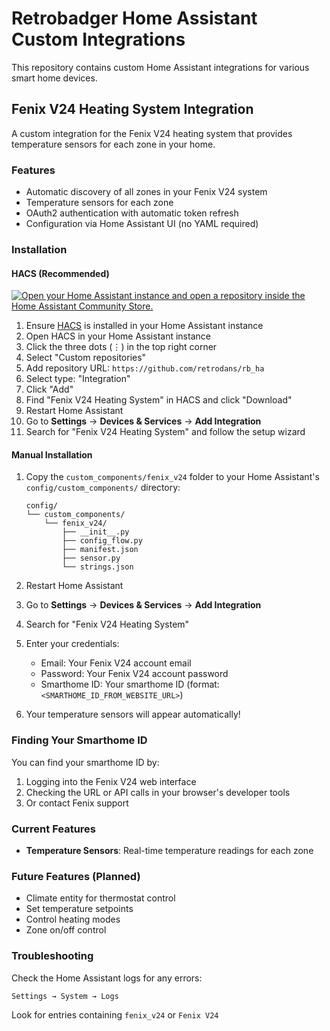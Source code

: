 # Retrobadger Home Assistant Custom Integrations

This repository contains custom Home Assistant integrations for various smart home devices.

## Fenix V24 Heating System Integration

A custom integration for the Fenix V24 heating system that provides temperature sensors for each zone in your home.

### Features

- Automatic discovery of all zones in your Fenix V24 system
- Temperature sensors for each zone
- OAuth2 authentication with automatic token refresh
- Configuration via Home Assistant UI (no YAML required)

### Installation

#### HACS (Recommended)

[![Open your Home Assistant instance and open a repository inside the Home Assistant Community Store.](https://my.home-assistant.io/badges/hacs_repository.svg)](https://my.home-assistant.io/redirect/hacs_repository/?owner=retrobadger&repository=rb_ha&category=integration)

1. Ensure [HACS](https://hacs.xyz/) is installed in your Home Assistant instance
2. Open HACS in your Home Assistant instance
3. Click the three dots (⋮) in the top right corner
4. Select "Custom repositories"
5. Add repository URL: `https://github.com/retrodans/rb_ha`
6. Select type: "Integration"
7. Click "Add"
8. Find "Fenix V24 Heating System" in HACS and click "Download"
9.  Restart Home Assistant
10. Go to **Settings** → **Devices & Services** → **Add Integration**
11. Search for "Fenix V24 Heating System" and follow the setup wizard

#### Manual Installation

1. Copy the `custom_components/fenix_v24` folder to your Home Assistant's `config/custom_components/` directory:
   ```
   config/
   └── custom_components/
       └── fenix_v24/
           ├── __init__.py
           ├── config_flow.py
           ├── manifest.json
           ├── sensor.py
           └── strings.json
   ```

2. Restart Home Assistant

3. Go to **Settings** → **Devices & Services** → **Add Integration**

4. Search for "Fenix V24 Heating System"

5. Enter your credentials:
   - Email: Your Fenix V24 account email
   - Password: Your Fenix V24 account password
   - Smarthome ID: Your smarthome ID (format: `<SMARTHOME_ID_FROM_WEBSITE_URL>`)

6. Your temperature sensors will appear automatically!

### Finding Your Smarthome ID

You can find your smarthome ID by:
1. Logging into the Fenix V24 web interface
2. Checking the URL or API calls in your browser's developer tools
3. Or contact Fenix support

### Current Features

- **Temperature Sensors**: Real-time temperature readings for each zone

### Future Features (Planned)

- Climate entity for thermostat control
- Set temperature setpoints
- Control heating modes
- Zone on/off control

### Troubleshooting

Check the Home Assistant logs for any errors:
```
Settings → System → Logs
```

Look for entries containing `fenix_v24` or `Fenix V24`
